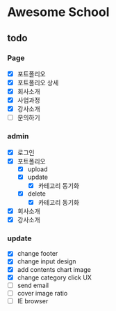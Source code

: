 # Awesome School

## todo

### Page

- [x] 포트폴리오
- [x] 포트폴리오 상세
- [x] 회사소개
- [x] 사업과정
- [x] 강사소개
- [ ] 문의하기

### admin

- [x] 로그인
- [x] 포트폴리오
  - [x] upload
  - [x] update
    - [x] 카테고리 동기화
  - [x] delete
    - [x] 카테고리 동기화
- [x] 회사소개
- [x] 강사소개

### update

- [x] change footer
- [x] change input design
- [x] add contents chart image
- [x] change category click UX
- [ ] send email
- [ ] cover image ratio
- [ ] IE browser
